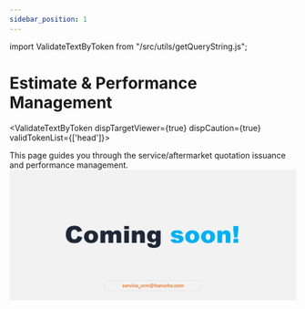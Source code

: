 ```yaml
---
sidebar_position: 1
---
```


import ValidateTextByToken from "/src/utils/getQueryString.js";

# Estimate & Performance Management

<ValidateTextByToken dispTargetViewer={true} dispCaution={true} validTokenList={['head']}>

This page guides you through the service/aftermarket quotation issuance and performance management.
![100](./img/100.png)


</ValidateTextByToken>
